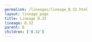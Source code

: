 ```yaml
---
permalink: /lineages/lineage_B.32.html
layout: lineage_page
title: Lineage B.32
lineage: B.32
parent: B
children: ['B.32']
---
```

